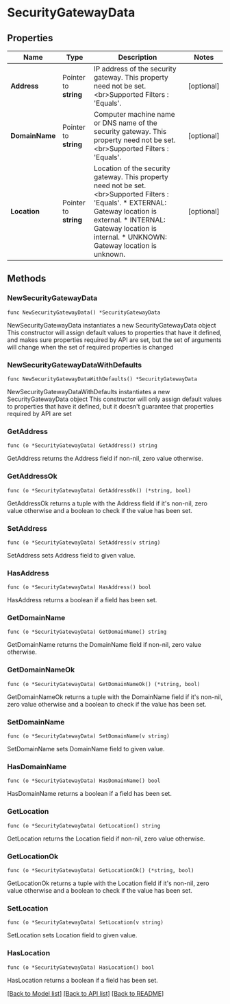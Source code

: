 # SecurityGatewayData

## Properties

Name | Type | Description | Notes
------------ | ------------- | ------------- | -------------
**Address** | Pointer to **string** | IP address of the security gateway.  This property need not be set.&lt;br&gt;Supported Filters : &#39;Equals&#39;. | [optional] 
**DomainName** | Pointer to **string** | Computer machine name or DNS name of the security gateway.  This property need not be set.&lt;br&gt;Supported Filters : &#39;Equals&#39;. | [optional] 
**Location** | Pointer to **string** | Location of the security gateway.  This property need not be set.&lt;br&gt;Supported Filters : &#39;Equals&#39;. * EXTERNAL: Gateway location is external. * INTERNAL: Gateway location is internal. * UNKNOWN: Gateway location is unknown. | [optional] 

## Methods

### NewSecurityGatewayData

`func NewSecurityGatewayData() *SecurityGatewayData`

NewSecurityGatewayData instantiates a new SecurityGatewayData object
This constructor will assign default values to properties that have it defined,
and makes sure properties required by API are set, but the set of arguments
will change when the set of required properties is changed

### NewSecurityGatewayDataWithDefaults

`func NewSecurityGatewayDataWithDefaults() *SecurityGatewayData`

NewSecurityGatewayDataWithDefaults instantiates a new SecurityGatewayData object
This constructor will only assign default values to properties that have it defined,
but it doesn't guarantee that properties required by API are set

### GetAddress

`func (o *SecurityGatewayData) GetAddress() string`

GetAddress returns the Address field if non-nil, zero value otherwise.

### GetAddressOk

`func (o *SecurityGatewayData) GetAddressOk() (*string, bool)`

GetAddressOk returns a tuple with the Address field if it's non-nil, zero value otherwise
and a boolean to check if the value has been set.

### SetAddress

`func (o *SecurityGatewayData) SetAddress(v string)`

SetAddress sets Address field to given value.

### HasAddress

`func (o *SecurityGatewayData) HasAddress() bool`

HasAddress returns a boolean if a field has been set.

### GetDomainName

`func (o *SecurityGatewayData) GetDomainName() string`

GetDomainName returns the DomainName field if non-nil, zero value otherwise.

### GetDomainNameOk

`func (o *SecurityGatewayData) GetDomainNameOk() (*string, bool)`

GetDomainNameOk returns a tuple with the DomainName field if it's non-nil, zero value otherwise
and a boolean to check if the value has been set.

### SetDomainName

`func (o *SecurityGatewayData) SetDomainName(v string)`

SetDomainName sets DomainName field to given value.

### HasDomainName

`func (o *SecurityGatewayData) HasDomainName() bool`

HasDomainName returns a boolean if a field has been set.

### GetLocation

`func (o *SecurityGatewayData) GetLocation() string`

GetLocation returns the Location field if non-nil, zero value otherwise.

### GetLocationOk

`func (o *SecurityGatewayData) GetLocationOk() (*string, bool)`

GetLocationOk returns a tuple with the Location field if it's non-nil, zero value otherwise
and a boolean to check if the value has been set.

### SetLocation

`func (o *SecurityGatewayData) SetLocation(v string)`

SetLocation sets Location field to given value.

### HasLocation

`func (o *SecurityGatewayData) HasLocation() bool`

HasLocation returns a boolean if a field has been set.


[[Back to Model list]](../README.md#documentation-for-models) [[Back to API list]](../README.md#documentation-for-api-endpoints) [[Back to README]](../README.md)


